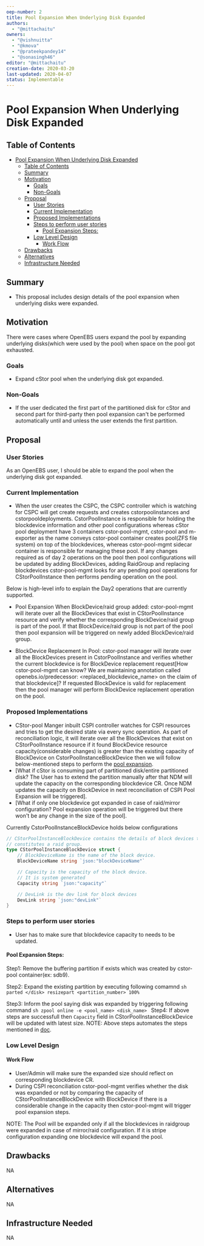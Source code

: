 ```yaml
---
oep-number: 2
title: Pool Expansion When Underlying Disk Expanded
authors:
  - "@mittachaitu"
owners:
  - "@vishnuitta"
  - "@kmova"
  - "@prateekpandey14"
  - "@sonasingh46"
editor: "@mittachaitu"
creation-date: 2020-03-20
last-updated: 2020-04-07
status: Implementable
---
```


# Pool Expansion When Underlying Disk Expanded

## Table of Contents

- [Pool Expansion When Underlying Disk Expanded](#pool-expansion-when-underlying-disk-expanded)
	- [Table of Contents](#table-of-contents)
	- [Summary](#summary)
	- [Motivation](#motivation)
		- [Goals](#goals)
		- [Non-Goals](#non-goals)
	- [Proposal](#proposal)
		- [User Stories](#user-stories)
		- [Current Implementation](#current-implementation)
		- [Proposed Implementations](#proposed-implementations)
		- [Steps to perform user stories](#steps-to-perform-user-stories)
			- [Pool Expansion Steps:](#pool-expansion-steps)
		- [Low Level Design](#low-level-design)
			- [Work Flow](#work-flow)
	- [Drawbacks](#drawbacks)
	- [Alternatives](#alternatives)
	- [Infrastructure Needed](#infrastructure-needed)

## Summary

- This proposal includes design details of the pool expansion when underlying disks were expanded.

## Motivation

There were cases where OpenEBS users expand the pool by expanding underlying disks(which were used by the pool) when space on the pool got exhausted.

### Goals

- Expand cStor pool when the underlying disk got expanded.

### Non-Goals

- If the user dedicated the first part of the partitioned disk for cStor and second part for third-party then pool expansion can't be performed automatically until and unless the user extends the first partition.

## Proposal

### User Stories

As an OpenEBS user, I should be able to expand the pool when the underlying disk got expanded.

### Current Implementation

- When the user creates the CSPC, the CSPC controller which is watching for CSPC will get create requests and creates cstorpoolinstances and cstorpooldeployments. CstorPoolInstance is responsible for holding the blockdevice information and other pool configurations whereas cStor pool deployment have 3 containers cstor-pool-mgmt, cstor-pool and m-exporter as the name conveys cstor-pool container creates pool(ZFS file system) on top of the blockdevices, whereas cstor-pool-mgmt sidecar container is responsible for managing these pool. If any changes required as of day 2 operations on the pool then pool configurations will be updated by adding BlockDevices, adding RaidGroup and replacing blockdevices cstor-pool-mgmt looks for any pending pool operations for CStorPoolInstance then performs pending operation on the pool.

Below is high-level info to explain the Day2 operations that are currently supported.

- Pool Expansion When BlockDevice/raid group added:
	cstor-pool-mgmt will iterate over all the BlockDevices that exist in CStorPoolInstance resource and verify whether the corresponding BlockDevice/raid group is part of the pool. If that BlockDevice/raid group is not part of the pool then pool expansion will be triggered on newly added BlockDevice/raid group.

- BlockDevice Replacement In Pool:
    cstor-pool manager will iterate over all the BlockDevices present in CstorPoolInstance and verifies whether the current blockdevice is for BlockDevice replacement request[How cstor-pool-mgmt can know? We are maintaining annotation called openebs.io/predecessor: <replaced_blockdevice_name> on the claim of that blockdevice]? If requested BlockDevice is valid for replacement then the pool manager will perform BlockDevice replacement operation on the pool.

### Proposed Implementations

- CStor-pool Manger inbuilt CSPI controller watches for CSPI resources and tries to get the desired state via every sync operation. As part of reconciliation logic, it will iterate over all the BlockDevices that exist on CStorPoolInstance resource if it found BlockDevice resource capacity(considerable changes) is greater than the existing capacity of BlockDevice on CstorPoolInstanceBlockDevice then we will follow below-mentioned steps to perform the [pool expansion](#Pool_Expansion_Steps).
- [What if cStor is consuming part of partitioned disk/entire partitioned disk? The User has to extend the partition manually after that NDM will update the capacity on the corresponding blockdevice CR. Once NDM updates the capacity on BlockDevice in next reconciliation of CSPI Pool Expansion will be triggered].
- [What if only one blockdevice got expanded in case of raid/mirror configuration? Pool expansion operation will be triggered but there won't be any change in the size of the pool].

Currently CstorPoolInstanceBlockDevice holds below configurations 
```go
// CStorPoolInstanceBlockDevice contains the details of block devices that
// constitutes a raid group.
type CStorPoolInstanceBlockDevice struct {
	// BlockDeviceName is the name of the block device.
	BlockDeviceName string `json:"blockDeviceName"`

	// Capacity is the capacity of the block device.
	// It is system generated
	Capacity string `json:"capacity"`

	// DevLink is the dev link for block devices
	DevLink string `json:"devLink"`
}
```

### Steps to perform user stories

- User has to make sure that blockdevice capacity to needs to be updated.

#### Pool Expansion Steps:

Step1: Remove the buffering partition if exists which was created by cstor-pool container(ex: sdb9).

Step2: Expand the existing partition by executing following comamnd
       ```sh
       parted </disk> resizepart <partition_number> 100%
       ```

Step3: Inform the pool saying disk was expanded by triggering following command
       ```sh
       zpool online -e <pool_name> <disk_name>
       ```
Step4: If above steps are successfull then `Capacity` field in CStorPoolInstanceBlockDevice will be updated with latest size.
NOTE: Above steps automates the steps mentioned in [doc](https://github.com/openebs/openebs-docs/blob/day_2_ops/docs/resize-single-disk-pool.md).

### Low Level Design

#### Work Flow

- User/Admin will make sure the expanded size should reflect on corresponding blockdevice CR.
- During CSPI reconciliation cstor-pool-mgmt verifies whether the disk was expanded or not by comparing the capacity of CStorPoolInstanceBlockDevice with BlockDevice if there is a considerable change in the capacity then cstor-pool-mgmt will trigger pool expansion steps.

NOTE: The Pool will be expanded only if all the blockdevices in raidgroup were expanded in case of mirror/raid configuration. If it is stripe configuration expanding one blockdevice will expand the pool.

## Drawbacks

NA

## Alternatives

NA

## Infrastructure Needed

NA
